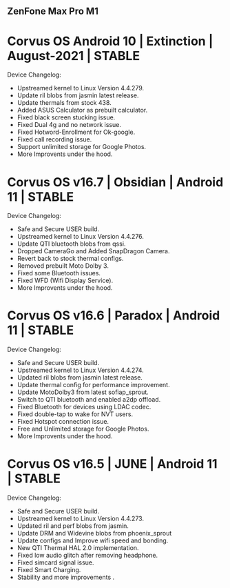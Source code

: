 ## ZenFone Max Pro M1

# Corvus OS Android 10 | Extinction | August-2021 | STABLE
Device Changelog:
- Upstreamed kernel to Linux Version 4.4.279.
- Update ril blobs from jasmin latest release.
- Update thermals from stock 438.
- Added ASUS Calculator as prebuilt calculator.
- Fixed black screen stucking issue.
- Fixed Dual 4g and no network issue.
- Fixed Hotword-Enrollment for Ok-google.
- Fixed call recording issue.
- Support unlimited storage for Google Photos.
- More Improvents under the hood.

# Corvus OS v16.7 | Obsidian | Android 11 | STABLE
Device Changelog:
- Safe and Secure USER build.
- Upstreamed kernel to Linux Version 4.4.276.
- Update QTI bluetooth blobs from qssi.
- Dropped CameraGo and Added SnapDragon Camera.
- Revert back to stock thermal configs.
- Removed prebuilt Moto Dolby 3.
- Fixed some Bluetooth issues.
- Fixed WFD (Wifi Display Service).
- More Improvents under the hood.

# Corvus OS v16.6 | Paradox | Android 11 | STABLE
Device Changelog:
- Safe and Secure USER build.
- Upstreamed kernel to Linux Version 4.4.274.
- Updated ril blobs from jasmin latest release.
- Update thermal config for performance improvement.
- Update MotoDolby3 from latest sofiap_sprout.
- Switch to QTI bluetooth and enabled a2dp offload.
- Fixed Bluetooth for devices using LDAC codec.
- Fixed double-tap to wake for NVT users.
- Fixed Hotspot connection issue.
- Free and Unlimited storage for Google Photos.
- More Improvents under the hood.

# Corvus OS v16.5 | JUNE | Android 11 | STABLE
Device Changelog:
- Safe and Secure USER build.
- Upstreamed kernel to Linux Version 4.4.273.
- Updated ril and perf blobs from jasmin.
- Update DRM and Widevine blobs from phoenix_sprout
- Update configs and Improve wifi speed and bonding.
- New QTI Thermal HAL 2.0 implementation.
- Fixed low audio glitch after removing headphone.
- Fixed simcard signal issue.
- Fixed Smart Charging.
- Stability and more improvements .
